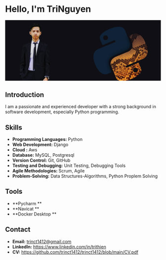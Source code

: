 # Hello, I'm TriNguyen

<img width="1367" alt="" src="https://github.com/trinct1412/trinct1412/blob/main/banner.jpg">



## Introduction

I am a passionate and experienced developer with a strong background in software development, especially Python programming.

## Skills

- **Programming Languages:** Python
- **Web Development:** Django
- **Cloud :** Aws
- **Database:** MySQL, Postgresql
- **Version Control:** Git, GitHub
- **Testing and Debugging:** Unit Testing, Debugging Tools
- **Agile Methodologies:** Scrum, Agile
- **Problem-Solving:** Data Structures-Algorithms, Python Proplem Solving

## Tools

- **Pycharm **
- **Navicat **
- **Docker Desktop **

## Contact

- **Email:** trinct1412@gmail.com
- **LinkedIn:** https://www.linkedin.com/in/trithien
- **CV:** https://github.com/trinct1412/trinct1412/blob/main/CV.pdf

